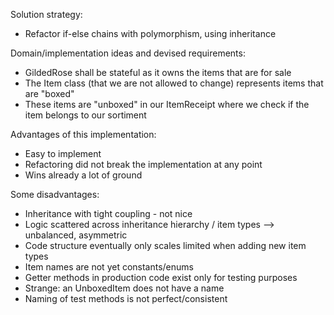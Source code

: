 Solution strategy:
* Refactor if-else chains with polymorphism, using inheritance

Domain/implementation ideas and devised requirements:
* GildedRose shall be stateful as it owns the items that are for sale
* The Item class (that we are not allowed to change) represents items that are "boxed"
* These items are "unboxed" in our ItemReceipt where we check if the item belongs to our sortiment

Advantages of this implementation:
* Easy to implement
* Refactoring did not break the implementation at any point
* Wins already a lot of ground

Some disadvantages:
* Inheritance with tight coupling - not nice
* Logic scattered across inheritance hierarchy / item types --> unbalanced, asymmetric
* Code structure eventually only scales limited when adding new item types
* Item names are not yet constants/enums
* Getter methods in production code exist only for testing purposes
* Strange: an UnboxedItem does not have a name
* Naming of test methods is not perfect/consistent
